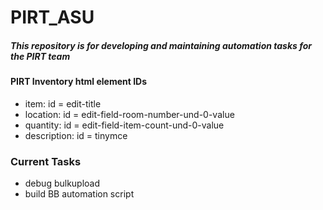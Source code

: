 # PIRT_ASU

##### This repository is for developing and maintaining automation tasks for the PIRT team


#### PIRT Inventory html element IDs
* item: id = edit-title
* location: id = edit-field-room-number-und-0-value
* quantity: id = edit-field-item-count-und-0-value
* description: id = tinymce

### Current Tasks
* debug bulkupload
* build BB automation script

